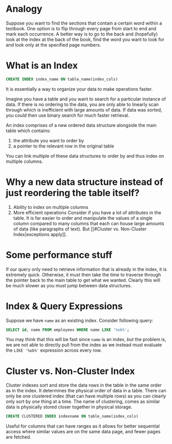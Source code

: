 # Analogy
Suppose you want to find the sections that contain a certain word within a textbook. One option is to flip through every page from start to end and mark each occurrence. A better way is to go to the back and (hopefully) look at the index at the back of the book, find the word you want to look for and look only at the specified page numbers.
# What is an Index
```sql
CREATE INDEX index_name ON table_name(index_cols)
```
It is essentially a way to organize your data to make operations faster.

Imagine you have a table and you want to search for a particular instance of data. If there is no ordering to the data, you are only able to linearly scan through which is inefficient with large amounts of data.
If data was sorted, you could then use binary search for much faster retrieval.

An index comprises of a new ordered data structure alongside the main table which contains:
1. the attribute you want to order by
2. a pointer to the relevant row in the original table

You can link multiple of these data structures to order by and thus index on multiple columns.
# Why a new data structure instead of just reordering the table itself?
1. Ability to index on multiple columns
2. More efficient operations
Consider if you have a lot of attributes in the table. It is far easier to order and manipulate the values of a single column compared to many columns that each can house large amounts of data (like paragraphs of text).
But [[#Cluster vs. Non-Cluster Index|exceptions apply]].
# Some performance stuff
If our query only need to retrieve information that is already in the index, it is extremely quick.
Otherwise, it must then take the time to traverse through the pointer back to the main table to get what we wanted. Clearly this will be much slower as you must jump between data structures.
# Index & Query Expressions
Suppose we have `name` as an existing index.
Consider following query:
```sql
SELECT id, name FROM employees WHERE name LIKE '%ob%';
```
You may think that this will be fast since `name` is an index, *but* the problem is, we are not able to directly pull from the index as we instead must evaluate the `LIKE '%ob%'` expression across every row.
# Cluster vs. Non-Cluster Index
Cluster indexes sort and store the data rows in the table in the same order as in the index. It determines the physical order of data in a table.
There can only be one clustered index (that can have multiple rows) as you can clearly only sort by *one* thing at a time.
The name of clustering, comes as similar data is physically stored closer together in physical storage.
```sql
CREATE CLUSTERED INDEX indexname ON table_name(index_cols)
```

Useful for columns that can have ranges as it allows for better sequential access where similar values are on the same data page, and fewer pages are fetched.